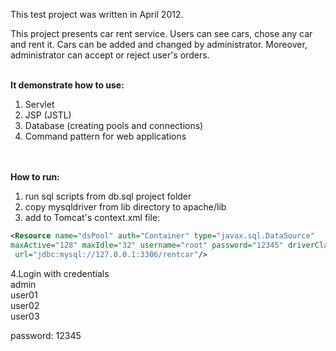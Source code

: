 This test project was written in April 2012. 

This project presents car rent service.
Users can see cars, chose any car and rent it. Cars can be added and changed by administrator. Moreover, administrator can accept or reject user's orders.
<br><br>

**It demonstrate how to use:**

1. Servlet
2. JSP (JSTL)
3. Database (creating pools and connections)
4. Command pattern for web applications

<br><br>
**How to run:**

1. run sql scripts from db.sql project folder
2. copy mysqldriver from lib directory to apache/lib
3. add to Tomcat's context.xml file:
```xml
<Resource name="dsPool" auth="Container" type="javax.sql.DataSource"
maxActive="128" maxIdle="32" username="root" password="12345" driverClassName="com.mysql.jdbc.Driver"
 url="jdbc:mysql://127.0.0.1:3306/rentcar"/>
```
4.Login with credentials <br/>
admin<br/>
user01<br/>
user02<br/>
user03<br/>

password: 12345
